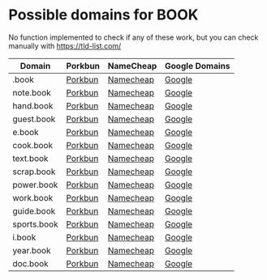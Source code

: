 # Possible domains for BOOK

No function implemented to check if any of these work, but you can check manually with https://tld-list.com/

| Domain | Porkbun | NameCheap | Google Domains |
|---|---|---|---|
| .book | [Porkbun](https://porkbun.com/checkout/search?prb=e814663da1&tlds=&idnLanguage=&search=search&q=.book) | [Namecheap](https://www.namecheap.com/domains/registration/results/?domain=.book) | [Google](https://domains.google.com/registrar/search?searchTerm=.book) |
| note.book | [Porkbun](https://porkbun.com/checkout/search?prb=e814663da1&tlds=&idnLanguage=&search=search&q=note.book) | [Namecheap](https://www.namecheap.com/domains/registration/results/?domain=note.book) | [Google](https://domains.google.com/registrar/search?searchTerm=note.book) |
| hand.book | [Porkbun](https://porkbun.com/checkout/search?prb=e814663da1&tlds=&idnLanguage=&search=search&q=hand.book) | [Namecheap](https://www.namecheap.com/domains/registration/results/?domain=hand.book) | [Google](https://domains.google.com/registrar/search?searchTerm=hand.book) |
| guest.book | [Porkbun](https://porkbun.com/checkout/search?prb=e814663da1&tlds=&idnLanguage=&search=search&q=guest.book) | [Namecheap](https://www.namecheap.com/domains/registration/results/?domain=guest.book) | [Google](https://domains.google.com/registrar/search?searchTerm=guest.book) |
| e.book | [Porkbun](https://porkbun.com/checkout/search?prb=e814663da1&tlds=&idnLanguage=&search=search&q=e.book) | [Namecheap](https://www.namecheap.com/domains/registration/results/?domain=e.book) | [Google](https://domains.google.com/registrar/search?searchTerm=e.book) |
| cook.book | [Porkbun](https://porkbun.com/checkout/search?prb=e814663da1&tlds=&idnLanguage=&search=search&q=cook.book) | [Namecheap](https://www.namecheap.com/domains/registration/results/?domain=cook.book) | [Google](https://domains.google.com/registrar/search?searchTerm=cook.book) |
| text.book | [Porkbun](https://porkbun.com/checkout/search?prb=e814663da1&tlds=&idnLanguage=&search=search&q=text.book) | [Namecheap](https://www.namecheap.com/domains/registration/results/?domain=text.book) | [Google](https://domains.google.com/registrar/search?searchTerm=text.book) |
| scrap.book | [Porkbun](https://porkbun.com/checkout/search?prb=e814663da1&tlds=&idnLanguage=&search=search&q=scrap.book) | [Namecheap](https://www.namecheap.com/domains/registration/results/?domain=scrap.book) | [Google](https://domains.google.com/registrar/search?searchTerm=scrap.book) |
| power.book | [Porkbun](https://porkbun.com/checkout/search?prb=e814663da1&tlds=&idnLanguage=&search=search&q=power.book) | [Namecheap](https://www.namecheap.com/domains/registration/results/?domain=power.book) | [Google](https://domains.google.com/registrar/search?searchTerm=power.book) |
| work.book | [Porkbun](https://porkbun.com/checkout/search?prb=e814663da1&tlds=&idnLanguage=&search=search&q=work.book) | [Namecheap](https://www.namecheap.com/domains/registration/results/?domain=work.book) | [Google](https://domains.google.com/registrar/search?searchTerm=work.book) |
| guide.book | [Porkbun](https://porkbun.com/checkout/search?prb=e814663da1&tlds=&idnLanguage=&search=search&q=guide.book) | [Namecheap](https://www.namecheap.com/domains/registration/results/?domain=guide.book) | [Google](https://domains.google.com/registrar/search?searchTerm=guide.book) |
| sports.book | [Porkbun](https://porkbun.com/checkout/search?prb=e814663da1&tlds=&idnLanguage=&search=search&q=sports.book) | [Namecheap](https://www.namecheap.com/domains/registration/results/?domain=sports.book) | [Google](https://domains.google.com/registrar/search?searchTerm=sports.book) |
| i.book | [Porkbun](https://porkbun.com/checkout/search?prb=e814663da1&tlds=&idnLanguage=&search=search&q=i.book) | [Namecheap](https://www.namecheap.com/domains/registration/results/?domain=i.book) | [Google](https://domains.google.com/registrar/search?searchTerm=i.book) |
| year.book | [Porkbun](https://porkbun.com/checkout/search?prb=e814663da1&tlds=&idnLanguage=&search=search&q=year.book) | [Namecheap](https://www.namecheap.com/domains/registration/results/?domain=year.book) | [Google](https://domains.google.com/registrar/search?searchTerm=year.book) |
| doc.book | [Porkbun](https://porkbun.com/checkout/search?prb=e814663da1&tlds=&idnLanguage=&search=search&q=doc.book) | [Namecheap](https://www.namecheap.com/domains/registration/results/?domain=doc.book) | [Google](https://domains.google.com/registrar/search?searchTerm=doc.book) |
